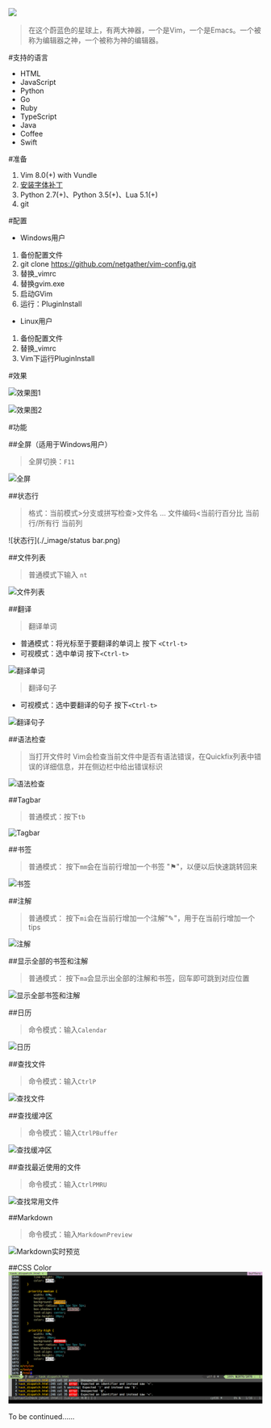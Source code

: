 ![](./_image/vim_2_128px_541234_easyicon.net.ico)


>在这个蔚蓝色的星球上，有两大神器，一个是Vim，一个是Emacs。一个被称为编辑器之神，一个被称为神的编辑器。


#支持的语言
* HTML
* JavaScript
* Python
* Go
* Ruby
* TypeScript
* Java
* Coffee
* Swift

#准备
1. Vim 8.0(+) with Vundle
2. [安装字体补丁](https://github.com/powerline/fonts)
3. Python 2.7(+)、Python 3.5(+)、Lua 5.1(+)
4. git


#配置

* Windows用户

1. 备份配置文件
2. git clone https://github.com/netgather/vim-config.git
3. 替换_vimrc
4. 替换gvim.exe
5. 启动GVim
6. 运行：PluginInstall

* Linux用户

1. 备份配置文件
2. 替换_vimrc
3. Vim下运行PluginInstall


#效果

![效果图1](http://i1.piimg.com/4851/a146fc52a3b3f4ed.png)

![效果图2](http://i1.piimg.com/4851/2db7f6a79be47a2e.png)

#功能

##全屏（适用于Windows用户）
> 全屏切换：`F11`

![全屏](http://p1.bpimg.com/4851/4246e815d8296009.png)


##状态行
>格式：当前模式>分支或拼写检查>文件名  ...  文件编码<当前行百分比 当前行/所有行 当前列

![状态行](./_image/status bar.png)

##文件列表
>普通模式下输入 `nt`

![文件列表](http://i1.piimg.com/4851/bbe7a54203002c72.png)

##翻译
> 翻译单词 

* 普通模式：将光标至于要翻译的单词上 按下 `<Ctrl-t>`
* 可视模式：选中单词 按下`<Ctrl-t>`

![翻译单词](http://i1.piimg.com/4851/e01bc30f5d329439.png)

> 翻译句子

* 可视模式：选中要翻译的句子 按下`<Ctrl-t>`

![翻译句子](http://i1.piimg.com/4851/17dfb1c0b7b2377c.png)

##语法检查
> 当打开文件时 Vim会检查当前文件中是否有语法错误，在Quickfix列表中错误的详细信息，并在侧边栏中给出错误标识

![语法检查](http://p1.bqimg.com/4851/508b55d9e9be2e1d.png)

##Tagbar
> 普通模式：按下`tb`

![Tagbar](http://p1.bqimg.com/4851/1421d30125ef50da.png)

##书签
> 普通模式： 按下`mm`会在当前行增加一个书签 "⚑"，以便以后快速跳转回来

![书签](http://p1.bqimg.com/4851/493869059bd51c40.png)

##注解
> 普通模式： 按下`mi`会在当前行增加一个注解"✎"，用于在当前行增加一个tips

![注解](http://i1.piimg.com/4851/43097c54121b8f02.png)

##显示全部的书签和注解
> 普通模式： 按下`ma`会显示出全部的注解和书签，回车即可跳到对应位置

![显示全部书签和注解](http://i1.piimg.com/4851/591410c6b682822b.png)


##日历
> 命令模式：输入`Calendar`

![日历](http://i1.piimg.com/4851/4b6b36c8566f38bc.png)

##查找文件
> 命令模式：输入`CtrlP`

![查找文件](http://i1.piimg.com/4851/ba1ddfe791730834.png)

##查找缓冲区
> 命令模式：输入`CtrlPBuffer`

![查找缓冲区](http://i1.piimg.com/4851/13dfca838339d488.png)


##查找最近使用的文件
> 命令模式：输入`CtrlPMRU`

![查找常用文件](http://i1.piimg.com/4851/b3bb278dc70a8315.png)

##Markdown
> 命令模式：输入`MarkdownPreview`

![Markdown实时预览](http://p1.bpimg.com/4851/6f07f0341749f07d.gif?raw=true)

##CSS Color
![csscolor](./_image/csscolor.png)

To be continued......
